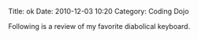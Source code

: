 Title: ok
Date: 2010-12-03 10:20
Category: Coding Dojo

Following is a review of my favorite diabolical keyboard.